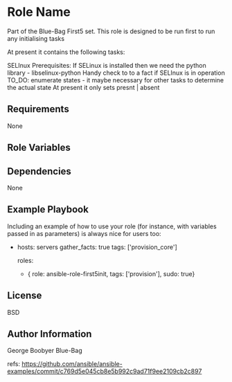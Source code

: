Role Name
=========

Part of the Blue-Bag First5 set.
This role is designed to be run first to run any initialising tasks


At present it contains the following tasks:

SELInux  Prerequisites:
If SELinux is installed then we need the python library - libselinux-python
Handy check to to a fact if SELInux is in operation
TO_DO: enumerate states - it maybe necessary for other tasks to determine the actual state
At present it only sets presnt | absent


Requirements
------------

None

Role Variables
--------------



Dependencies
------------

None

Example Playbook
----------------

Including an example of how to use your role (for instance, with variables passed in as parameters) is always nice for users too:

- hosts: servers
  gather_facts: true
  tags: ['provision_core']

  roles:
    - { role: ansible-role-first5init, tags: ['provision'], sudo: true}

License
-------

BSD

Author Information
------------------

George Boobyer Blue-Bag

refs:
https://github.com/ansible/ansible-examples/commit/c769d5e045cb8e5b992c9ad71f9ee2109cb2c897
